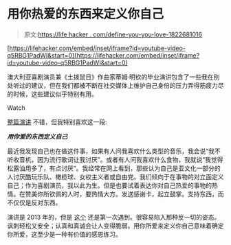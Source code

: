 # 用你热爱的东西来定义你自己

> 原文:[https://life hacker . com/define-you-you-love-1822681016](https://lifehacker.com/define-yourself-by-what-you-love-1822681016)

 [https://lifehacker.com/embed/inset/iframe?id=youtube-video-q5RBG1PadWI&start=0](https://lifehacker.com/embed/inset/iframe?id=youtube-video-q5RBG1PadWI&start=0) 

澳大利亚喜剧演员兼《土拨鼠日》作曲家蒂姆·明钦的毕业演讲包含了一些我在别处听过的建议，但在我们都被不断在社交媒体上维护自己身份的压力弄得筋疲力尽的时候，这些建议似乎特别有用。

Watch

[整篇演讲](http://www.timminchin.com/2013/09/25/occasional-address/) 不错，但我特别喜欢这一段:

***用你爱的东西定义自己***

最近我发现自己也在做这件事，如果有人问我喜欢什么类型的音乐，我会说“我不听收音机，因为流行歌词让我讨厌”。或者有人问我喜欢什么食物，我就说“我觉得松露油用多了，有点讨厌”。我经常在网上看到，那些认为自己是亚文化一部分的人讨厌酷玩乐队、橄榄球、女权主义者或自由党。我们倾向于在事物的对立面定义自己；作为喜剧演员，我以此为生。但是也要试着表达你对自己热爱的事物的热情。在赞美你所钦佩的人时，要热情大方。发送感谢卡，起立鼓掌。支持东西，而不仅仅是反对东西。

演讲是 2013 年的，但是 [这个](https://twitter.com/hiutdenim/status/958269662126632960) 还是第一次遇到。很容易陷入那种反一切的姿态。讽刺轻松又安全；认真和真诚会让人变得脆弱。用你所爱来定义你自己意味着确定你所爱，这至少是一种有价值的感恩练习。